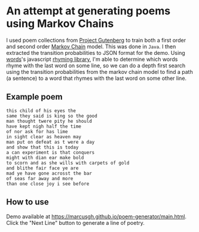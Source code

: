 # An attempt at generating poems using Markov Chains

I used poem collections from [Project Gutenberg](https://www.gutenberg.org/) to train both a first order and second order [Markov Chain](https://en.wikipedia.org/wiki/Markov_chain) model. This was done in `Java`. I then extracted the transition probabilities to JSON format for the demo. Using [words](https://github.com/words)'s javascript [rhyming library](https://github.com/words/rhymes), I'm able to determine which words rhyme with the last word on some line, so we can do a depth first search using the transition probabilities from the markov chain model to find a path (a sentence) to a word that rhymes with the last word on some other line.

## Example poem

```
this child of his eyes the
same they said is king so the good
man thought twere pity he should
have kept nigh half the time
of nor ask for has lime
in sight clear as heaven may
man put on defeat as t were a day
and show that this is today
a can experiment is that conquers
might with dian ear make bold
to scorn and as she wills with carpets of gold
and blithe fair face ye are
mad ye have gone acrosst the bar
of seas far away and more
than one close joy i see before
```
## How to use

Demo available at https://marcusgh.github.io/poem-generator/main.html. Click the "Next Line" button to generate a line of poetry.
